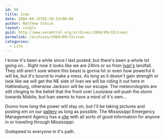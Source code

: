 ```yaml
---
id: 68
title: Ivan
date: 2004-09-15T01:20:53+00:00
author: Matthew Schick
layout: single
guid: http://www.excentral.org/archives/2004/09/15/ivan/
permalink: /archives/2004/09/15/ivan
categories:
  - Life
---
```

I know it's been a while since I last posted, but there's been a whole lot going on...  Right now it looks like we are 24hrs or so from <a href="http://www.weather.com/newscenter/tropical/" target="_parent">Ivan's</a> landfall.  They still aren't sure where this beast is gonna hit or even how powerful it will be, but it's bound to make a mess.  As long as it doesn't gain strength or look like we will get the NE side of Ivan we will be riding it out here in Hattiesburg, otherwise Jackson will be our escape.  The meteorologists are still clinging to the belief that the front over Louisiana will push the storm towards Mobile, but Ivan seems to have a mind of it's own...

Dunno how long the power will stay on, but I'll be taking pictures and posting em on our <a href="http://schick.mine.nu/gallery/" target="_parent">gallery</a> as long as possible.  The Mississippi Emergency Management Agency has a <a href="http://www.msema.org/index.htm" target="_parent">site</a> with all sorts of good information for anyone in or traveling through Mississippi.

Godspeed to everyone in it's path.